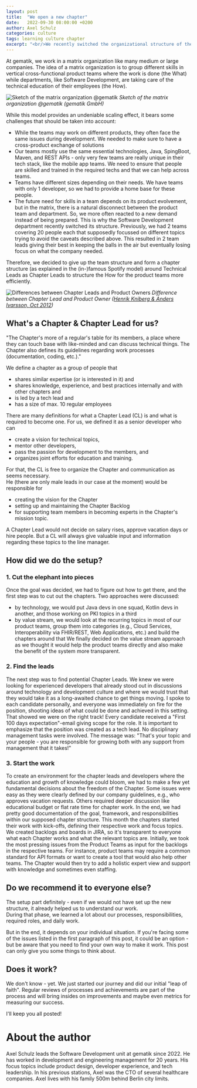 ```yaml
---
layout: post
title:  "We open a new chapter"
date:   2022-09-30 08:00:00 +0200
author: Axel Schulz
categories: culture
tags: learning culture chapter 
excerpt: "<br/>We recently switched the organizational structure of the software development department from a  line reporting focus to a learning focus. This is how we did it and what we learned.<br/><br/>"
---
```


At gematik, we work in a matrix organization like many medium or large companies. The idea of a matrix organization is to group different skills in vertical cross-functional product teams where the work is done (the What) while departments, like Software Development, are taking care of the technical education of their employees (the How). 

![Sketch of the matrix organization @gematik]({{site.baseurl}}/assets/img/220930-chapter/matrix_gematik.png)
*Sketch of the matrix organization @gematik (gematik GmbH)*

While this model provides an undeniable scaling effect, it bears some challenges that should be taken into account:
- While the teams may work on different products, they often face the same issues during development. We needed to make sure to have a cross-product exchange of solutions
- Our teams mostly use the same essential technologies, Java, SpingBoot, Maven, and REST APIs - only very few teams are really unique in their tech stack, like the mobile app teams. We need to ensure that people are skilled and trained in the required techs and that we can help across teams.
- Teams have different sizes depending on their needs. We have teams with only 1 developer, so we had to provide a home base for these people.
- The future need for skills in a team depends on its product evolvement, but in the matrix, there is a natural disconnect between the product team and department. So, we more often reacted to a new demand instead of being prepared.
This is why the Software Development department recently switched its structure.
Previously, we had 2 teams covering 20 people each that supposedly focussed on different topics trying to avoid the caveats described above.
This resulted in 2 team leads giving their best in keeping the balls in the air but eventually losing focus on what the company needed.

Therefore, we decided to give up the team structure and form a chapter structure (as explained in the (in-)famous Spotify model) around Technical Leads as Chapter Leads to structure the How for the product teams more efficiently.

![Differences between Chapter Leads and Product Owners]({{site.baseurl}}/assets/img/220930-chapter/how_what.png)
*Difference between Chapter Lead and Product Owner ([Henrik Kniberg & Anders Ivarsson, Oct 2012](https://blog.crisp.se/wp-content/uploads/2012/11/SpotifyScaling.pdf))*

## What's a Chapter & Chapter Lead for us?
"The Chapter's more of a regular's table for its members, a place where they can touch base with like-minded and can discuss technical things. The Chapter also defines its guidelines regarding work processes (documentation, coding, etc.)."

We define a chapter as a group of people that
- shares similar expertise (or is interested in it) and
- shares knowledge, experience, and best practices internally and with other chapters and
- is led by a tech lead and
- has a size of max. 10 regular employees

There are many definitions for what a Chapter Lead (CL) is and what is required to become one. For us, we defined it as a senior developer who can 
- create a vision for technical topics,
- mentor other developers, 
- pass the passion for development to the members, and 
- organizes joint efforts for education and training. 

For that, the CL is free to organize the Chapter and communication as seems necessary.<br/>
 He (there are only male leads in our case at the moment) would be responsible for 
 - creating the vision for the Chapter
 - setting up and maintaining  the Chapter Backlog
 - for supporting team members in becoming experts in the Chapter's mission topic.

A Chapter Lead would not decide on salary rises, approve vacation days or hire people. But a CL will always give valuable input and information regarding these topics to the line manager.

## How did we do the setup?

### 1. Cut the elephant into pieces
Once the goal was decided, we had to figure out how to get there, and the first step was to cut out the chapters.
Two approaches were discussed:
- by technology, we would put Java devs in one squad, Kotlin devs in another, and those working on PKI topics in a third
- by value stream, we would look at the recurring topics in most of our product teams, group them into categories (e.g., Cloud Services, Interoperability via FHIR/REST, Web Applications, etc.) and build the chapters around that
We finally decided on the value stream approach as we thought it would help the product teams directly and also make the benefit of the system more transparent.

### 2. Find the leads
The next step was to find potential Chapter Leads. We knew we were looking for experienced developers that already stood out in discussions around technology and development culture and where we would trust that they would take it as a long-awaited chance to get things moving.
I spoke to each candidate personally, and everyone was immediately on fire for the position, shooting ideas of what could be done and achieved in this setting.
That showed we were on the right track! 
Every candidate received a "First 100 days expectation"-email giving scope for the role. It is important to emphasize that the position was created as a tech lead. No disciplinary management tasks were involved. The message was: "That's your topic and your people - you are responsible for growing both with any support from management that it takes!"

### 3. Start the work
To create an environment for the chapter leads and developers where the education and growth of knowledge could bloom, we had to make a few yet fundamental decisions about the freedom of the Chapter. Some issues were easy as they were clearly defined by our company guidelines, e.g., who approves vacation requests. Others required deeper discussion like educational budget or flat rate time for chapter work.
In the end, we had pretty good documentation of the goal, framework, and responsibilities within our supposed chapter structure. 
This month the chapters started their work with kick-offs, defining their respective work and focus topics. We created backlogs and boards in JIRA, so it's transparent to everyone what each Chapter works and what the relevant topics are. Initially, we took the most pressing issues from the Product Teams as input for the backlogs in the respective teams. For instance, product teams may require a common standard for API formats or want to create a tool that would also help other teams. The Chapter would then try to add a holistic expert view and support with knowledge and sometimes even staffing.

## Do we recommend it to everyone else?

The setup part definitely - even if we would not have set up the new structure, it already helped us to understand our work.<br/>
During that phase, we learned a lot about our processes, responsibilities, required roles, and daily work.  

But in the end, it depends on your individual situation. If you're facing some of the issues listed in the first paragraph of this post, it could be an option - but be aware that you need to find your own way to make it work. This post can only give you some things to think about.

## Does it work?

We don't know - yet. We just started our journey and did our initial "leap of faith". Regular reviews of processes and achievements are part of the process and will bring insides on improvements and maybe even metrics for measuring our success. 

I'll keep you all posted!

# About the author
Axel Schulz leads the Software Development unit at gematik since 2022. He has worked in development and engineering management for 20 years. His focus topics include product design, developer experience, and tech leadership. In his previous stations, Axel was the CTO of several healthcare companies. Axel lives with his family 500m behind Berlin city limits.